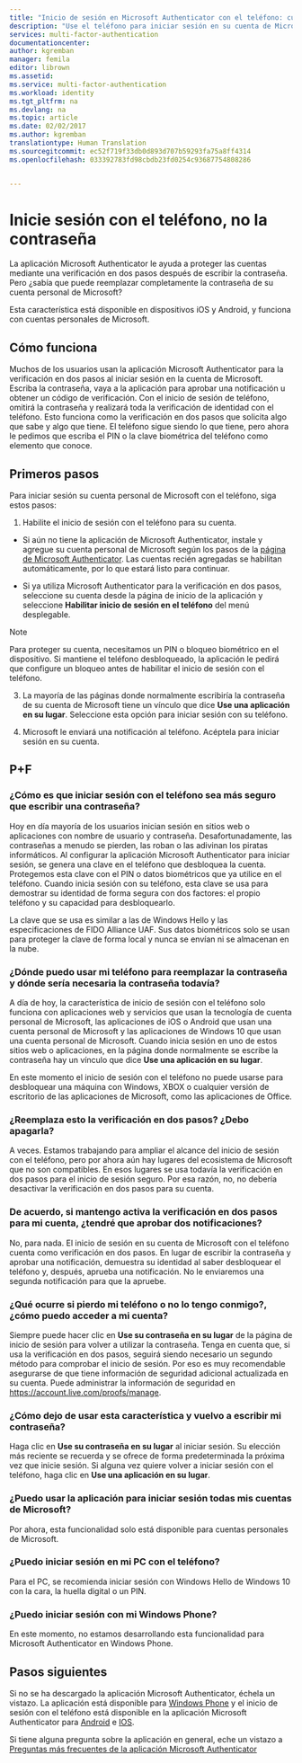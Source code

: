 ```yaml
---
title: "Inicio de sesión en Microsoft Authenticator con el teléfono: cuentas de Azure y Microsoft | Microsoft Docs"
description: "Use el teléfono para iniciar sesión en su cuenta de Microsoft en lugar de escribir la contraseña. Este artículo responde a las preguntas más frecuentes acerca de esta característica."
services: multi-factor-authentication
documentationcenter: 
author: kgremban
manager: femila
editor: librown
ms.assetid: 
ms.service: multi-factor-authentication
ms.workload: identity
ms.tgt_pltfrm: na
ms.devlang: na
ms.topic: article
ms.date: 02/02/2017
ms.author: kgremban
translationtype: Human Translation
ms.sourcegitcommit: ec52f719f33db0d893d707b59293fa75a8ff4314
ms.openlocfilehash: 033392783fd98cbdb23fd0254c93687754808286


---
```

# <a name="sign-in-with-your-phone-not-your-password"></a>Inicie sesión con el teléfono, no la contraseña

La aplicación Microsoft Authenticator le ayuda a proteger las cuentas mediante una verificación en dos pasos después de escribir la contraseña. Pero ¿sabía que puede reemplazar completamente la contraseña de su cuenta personal de Microsoft? 

Esta característica está disponible en dispositivos iOS y Android, y funciona con cuentas personales de Microsoft. 

## <a name="how-it-works"></a>Cómo funciona

Muchos de los usuarios usan la aplicación Microsoft Authenticator para la verificación en dos pasos al iniciar sesión en la cuenta de Microsoft. Escriba la contraseña, vaya a la aplicación para aprobar una notificación u obtener un código de verificación. Con el inicio de sesión de teléfono, omitirá la contraseña y realizará toda la verificación de identidad con el teléfono. Esto funciona como la verificación en dos pasos que solicita algo que sabe y algo que tiene. El teléfono sigue siendo lo que tiene, pero ahora le pedimos que escriba el PIN o la clave biométrica del teléfono como elemento que conoce. 

## <a name="how-to-get-started"></a>Primeros pasos

Para iniciar sesión su cuenta personal de Microsoft con el teléfono, siga estos pasos: 

1. Habilite el inicio de sesión con el teléfono para su cuenta. 

  - Si aún no tiene la aplicación de Microsoft Authenticator, instale y agregue su cuenta personal de Microsoft según los pasos de la [página de Microsoft Authenticator](microsoft-authenticator-app-how-to.md). Las cuentas recién agregadas se habilitan automáticamente, por lo que estará listo para continuar.

  - Si ya utiliza Microsoft Authenticator para la verificación en dos pasos, seleccione su cuenta desde la página de inicio de la aplicación y seleccione **Habilitar inicio de sesión en el teléfono** del menú desplegable.

  >[!NOTE] 
  >Para proteger su cuenta, necesitamos un PIN o bloqueo biométrico en el dispositivo. Si mantiene el teléfono desbloqueado, la aplicación le pedirá que configure un bloqueo antes de habilitar el inicio de sesión con el teléfono. 

3. La mayoría de las páginas donde normalmente escribiría la contraseña de su cuenta de Microsoft tiene un vínculo que dice **Use una aplicación en su lugar**. Seleccione esta opción para iniciar sesión con su teléfono. 

4. Microsoft le enviará una notificación al teléfono. Acéptela para iniciar sesión en su cuenta.   

## <a name="faq"></a>P+F 

### <a name="how-is-signing-in-with-my-phone-more-secure-than-typing-a-password"></a>¿Cómo es que iniciar sesión con el teléfono sea más seguro que escribir una contraseña?  

Hoy en día mayoría de los usuarios inician sesión en sitios web o aplicaciones con nombre de usuario y contraseña.  Desafortunadamente, las contraseñas a menudo se pierden, las roban o las adivinan los piratas informáticos. Al configurar la aplicación Microsoft Authenticator para iniciar sesión, se genera una clave en el teléfono que desbloquea la cuenta. Protegemos esta clave con el PIN o datos biométricos que ya utilice en el teléfono.  Cuando inicia sesión con su teléfono, esta clave se usa para demostrar su identidad de forma segura con dos factores: el propio teléfono y su capacidad para desbloquearlo. 

La clave que se usa es similar a las de Windows Hello y las especificaciones de FIDO Alliance UAF. Sus datos biométricos solo se usan para proteger la clave de forma local y nunca se envían ni se almacenan en la nube. 
 
### <a name="where-can-i-use-my-phone-to-replace-my-password-and-where-would-i-still-need-the-password"></a>¿Dónde puedo usar mi teléfono para reemplazar la contraseña y dónde sería necesaria la contraseña todavía?  

A día de hoy, la característica de inicio de sesión con el teléfono solo funciona con aplicaciones web y servicios que usan la tecnología de cuenta personal de Microsoft, las aplicaciones de iOS o Android que usan una cuenta personal de Microsoft y las aplicaciones de Windows 10 que usan una cuenta personal de Microsoft. Cuando inicia sesión en uno de estos sitios web o aplicaciones, en la página donde normalmente se escribe la contraseña hay un vínculo que dice **Use una aplicación en su lugar**. 

En este momento el inicio de sesión con el teléfono no puede usarse para desbloquear una máquina con Windows, XBOX o cualquier versión de escritorio de las aplicaciones de Microsoft, como las aplicaciones de Office. 
 
### <a name="does-this-replace-two-step-verification-should-i-turn-it-off"></a>¿Reemplaza esto la verificación en dos pasos? ¿Debo apagarla?   

A veces. Estamos trabajando para ampliar el alcance del inicio de sesión con el teléfono, pero por ahora aún hay lugares del ecosistema de Microsoft que no son compatibles. En esos lugares se usa todavía la verificación en dos pasos para el inicio de sesión seguro. Por esa razón, no, no debería desactivar la verificación en dos pasos para su cuenta. 
 
### <a name="okay-if-i-keep-two-step-verification-turned-on-for-my-account-will-i-have-to-approve-two-notifications"></a>De acuerdo, si mantengo activa la verificación en dos pasos para mi cuenta, ¿tendré que aprobar dos notificaciones?

No, para nada. El inicio de sesión en su cuenta de Microsoft con el teléfono cuenta como verificación en dos pasos. En lugar de escribir la contraseña y aprobar una notificación, demuestra su identidad al saber desbloquear el teléfono y, después, aprueba una notificación. No le enviaremos una segunda notificación para que la apruebe.

### <a name="what-if-i-lose-my-phone-or-dont-have-it-with-me-how-can-i-access-my-account"></a>¿Qué ocurre si pierdo mi teléfono o no lo tengo conmigo?, ¿cómo puedo acceder a mi cuenta?  

Siempre puede hacer clic en **Use su contraseña en su lugar** de la página de inicio de sesión para volver a utilizar la contraseña. Tenga en cuenta que, si usa la verificación en dos pasos, seguirá siendo necesario un segundo método para comprobar el inicio de sesión. Por eso es muy recomendable asegurarse de que tiene información de seguridad adicional actualizada en su cuenta. Puede administrar la información de seguridad en https://account.live.com/proofs/manage. 
 
### <a name="how-do-i-stop-using-this-feature-and-go-back-to-entering-my-password"></a>¿Cómo dejo de usar esta característica y vuelvo a escribir mi contraseña?

Haga clic en **Use su contraseña en su lugar** al iniciar sesión. Su elección más reciente se recuerda y se ofrece de forma predeterminada la próxima vez que inicie sesión. Si alguna vez quiere volver a iniciar sesión con el teléfono, haga clic en **Use una aplicación en su lugar**. 
 
### <a name="can-i-use-the-app-to-sign-in-to-all-my-accounts-with-microsoft"></a>¿Puedo usar la aplicación para iniciar sesión todas mis cuentas de Microsoft?   
Por ahora, esta funcionalidad solo está disponible para cuentas personales de Microsoft. 
 
### <a name="can-i-sign-into-my-pc-with-my-phone"></a>¿Puedo iniciar sesión en mi PC con el teléfono?  
Para el PC, se recomienda iniciar sesión con Windows Hello de Windows 10 con la cara, la huella digital o un PIN.   
 
### <a name="can-i-sign-in-with-my-windows-phone"></a>¿Puedo iniciar sesión con mi Windows Phone?  
En este momento, no estamos desarrollando esta funcionalidad para Microsoft Authenticator en Windows Phone. 

## <a name="next-steps"></a>Pasos siguientes
Si no se ha descargado la aplicación Microsoft Authenticator, échela un vistazo. La aplicación está disponible para [Windows Phone](http://go.microsoft.com/fwlink/?Linkid=825071) y el inicio de sesión con el teléfono está disponible en la aplicación Microsoft Authenticator para [Android](http://go.microsoft.com/fwlink/?Linkid=825072) e [IOS](http://go.microsoft.com/fwlink/?Linkid=825073).

Si tiene alguna pregunta sobre la aplicación en general, eche un vistazo a [Preguntas más frecuentes de la aplicación Microsoft Authenticator](microsoft-authenticator-app-faq.md)



<!--HONumber=Feb17_HO2-->


